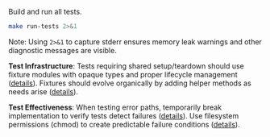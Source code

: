 Build and run all tests.
```bash
make run-tests 2>&1
```

Note: Using `2>&1` to capture stderr ensures memory leak warnings and other diagnostic messages are visible.

**Test Infrastructure**: Tests requiring shared setup/teardown should use fixture modules with opaque types and proper lifecycle management ([details](../../kb/test-fixture-module-creation-pattern.md)). Fixtures should evolve organically by adding helper methods as needs arise ([details](../../kb/test-fixture-evolution-pattern.md)).

**Test Effectiveness**: When testing error paths, temporarily break implementation to verify tests detect failures ([details](../../kb/test-effectiveness-verification.md)). Use filesystem permissions (chmod) to create predictable failure conditions ([details](../../kb/permission-based-failure-testing.md)).